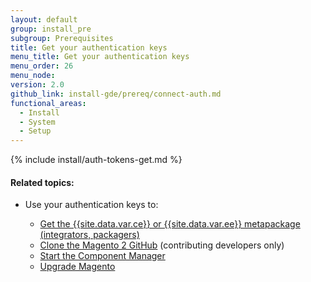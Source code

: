 ```yaml
---
layout: default
group: install_pre
subgroup: Prerequisites
title: Get your authentication keys
menu_title: Get your authentication keys
menu_order: 26
menu_node:
version: 2.0
github_link: install-gde/prereq/connect-auth.md
functional_areas:
  - Install
  - System
  - Setup
---
```


{% include install/auth-tokens-get.md %}

#### Related topics:
*	Use your authentication keys to:

	*	<a href="{{page.baseurl}}install-gde/prereq/integrator_install.html">Get the {{site.data.var.ce}} or {{site.data.var.ee}} metapackage (integrators, packagers)</a>
	*	<a href="{{page.baseurl}}install-gde/prereq/dev_install.html">Clone the Magento 2 GitHub</a> (contributing developers only)
	*	<a href="{{page.baseurl}}comp-mgr/module-man/compman-checklist.html">Start the Component Manager</a>
	*	<a href="{{page.baseurl}}comp-mgr/upgrader/upgrade-checklist.html"> Upgrade Magento</a>
